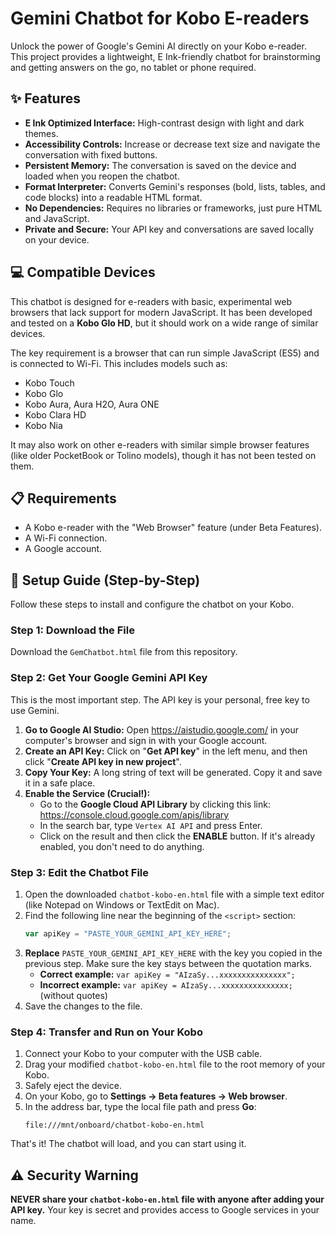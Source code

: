 # Gemini Chatbot for Kobo E-readers

Unlock the power of Google's Gemini AI directly on your Kobo e-reader. This project provides a lightweight, E Ink-friendly chatbot for brainstorming and getting answers on the go, no tablet or phone required.

<!-- Replace with a real screenshot -->

## ✨ Features

* **E Ink Optimized Interface:** High-contrast design with light and dark themes.
* **Accessibility Controls:** Increase or decrease text size and navigate the conversation with fixed buttons.
* **Persistent Memory:** The conversation is saved on the device and loaded when you reopen the chatbot.
* **Format Interpreter:** Converts Gemini's responses (bold, lists, tables, and code blocks) into a readable HTML format.
* **No Dependencies:** Requires no libraries or frameworks, just pure HTML and JavaScript.
* **Private and Secure:** Your API key and conversations are saved locally on your device.

## 💻 Compatible Devices

This chatbot is designed for e-readers with basic, experimental web browsers that lack support for modern JavaScript. It has been developed and tested on a **Kobo Glo HD**, but it should work on a wide range of similar devices.

The key requirement is a browser that can run simple JavaScript (ES5) and is connected to Wi-Fi. This includes models such as:

* Kobo Touch
* Kobo Glo
* Kobo Aura, Aura H2O, Aura ONE
* Kobo Clara HD
* Kobo Nia

It may also work on other e-readers with similar simple browser features (like older PocketBook or Tolino models), though it has not been tested on them.

## 📋 Requirements

* A Kobo e-reader with the "Web Browser" feature (under Beta Features).
* A Wi-Fi connection.
* A Google account.

## 🚀 Setup Guide (Step-by-Step)

Follow these steps to install and configure the chatbot on your Kobo.

### Step 1: Download the File

Download the `GemChatbot.html` file from this repository.

### Step 2: Get Your Google Gemini API Key

This is the most important step. The API key is your personal, free key to use Gemini.

1.  **Go to Google AI Studio:** Open <https://aistudio.google.com/> in your computer's browser and sign in with your Google account.
2.  **Create an API Key:** Click on "**Get API key**" in the left menu, and then click "**Create API key in new project**".
3.  **Copy Your Key:** A long string of text will be generated. Copy it and save it in a safe place.
4.  **Enable the Service (Crucial!):**
    * Go to the **Google Cloud API Library** by clicking this link: <https://console.cloud.google.com/apis/library>
    * In the search bar, type `Vertex AI API` and press Enter.
    * Click on the result and then click the **ENABLE** button. If it's already enabled, you don't need to do anything.

### Step 3: Edit the Chatbot File

1.  Open the downloaded `chatbot-kobo-en.html` file with a simple text editor (like Notepad on Windows or TextEdit on Mac).
2.  Find the following line near the beginning of the `<script>` section:
    ```javascript
    var apiKey = "PASTE_YOUR_GEMINI_API_KEY_HERE";
    ```
3.  **Replace** `PASTE_YOUR_GEMINI_API_KEY_HERE` with the key you copied in the previous step. Make sure the key stays between the quotation marks.
    * **Correct example:** `var apiKey = "AIzaSy...xxxxxxxxxxxxxxx";`
    * **Incorrect example:** `var apiKey = AIzaSy...xxxxxxxxxxxxxxx;` (without quotes)
4.  Save the changes to the file.

### Step 4: Transfer and Run on Your Kobo

1.  Connect your Kobo to your computer with the USB cable.
2.  Drag your modified `chatbot-kobo-en.html` file to the root memory of your Kobo.
3.  Safely eject the device.
4.  On your Kobo, go to **Settings -> Beta features -> Web browser**.
5.  In the address bar, type the local file path and press **Go**:
    ```
    file:///mnt/onboard/chatbot-kobo-en.html
    ```
That's it! The chatbot will load, and you can start using it.

## ⚠️ Security Warning

**NEVER share your `chatbot-kobo-en.html` file with anyone after adding your API key.** Your key is secret and provides access to Google services in your name.
